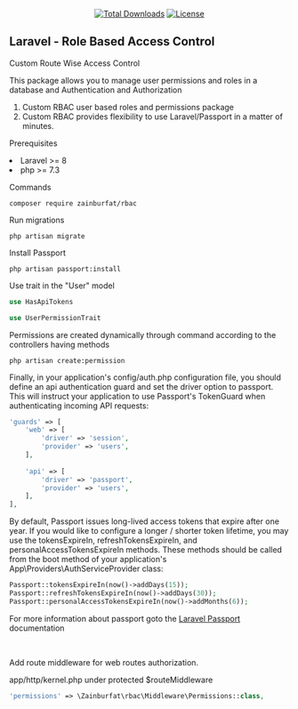 <p align="center">
    <a href="https://packagist.org/packages/zainburfat/rbac"><img
            src="https://img.shields.io/badge/Downloads-demo-green" alt="Total Downloads"></a>
    <!--<a href="https://packagist.org/packages/zainburfat/rbac"><img src="https://img.shields.io/packagist/v/laravel/framework" alt="Latest Stable Version"></a> -->
    <a href="https://packagist.org/packages/zainburfat/rbac"><img
            src="https://img.shields.io/packagist/l/laravel/framework" alt="License"></a>
</p>

<h2>Laravel - Role Based Access Control</h2>

<p>Custom Route Wise Access Control</p>
<p>This package allows you to manage user permissions and roles in a database and Authentication and Authorization</p>
<ol type="1">
    <li>Custom RBAC user based roles and permissions package</li>
    <li>Custom RBAC provides flexibility to use Laravel/Passport in a matter of minutes.</li>
</ol>

<p>Prerequisites</p>
<li>Laravel >= 8</li>
<li>php >= 7.3</li>

<p>Commands</p>

```console
composer require zainburfat/rbac
```

<p>Run migrations</p>

```console
php artisan migrate
```

<p>Install Passport</p>

```console
php artisan passport:install
```

<p>Use trait in the "User" model</p>

```php
use HasApiTokens

use UserPermissionTrait
```

<p>Permissions are created dynamically through command according to the controllers having methods</p>

```console
php artisan create:permission
```

<p>Finally, in your application's config/auth.php configuration file, you should define an api authentication guard and set the driver option to passport. This will instruct your application to use Passport's TokenGuard when authenticating incoming API requests:</p>

```php
'guards' => [
    'web' => [
        'driver' => 'session',
        'provider' => 'users',
    ],
 
    'api' => [
        'driver' => 'passport',
        'provider' => 'users',
    ],
],
```

<p>By default, Passport issues long-lived access tokens that expire after one year. If you would like to configure a longer / shorter token lifetime, you may use the tokensExpireIn, refreshTokensExpireIn, and personalAccessTokensExpireIn methods. These methods should be called from the boot method of your application's App\Providers\AuthServiceProvider class:</p>

```php
Passport::tokensExpireIn(now()->addDays(15));
Passport::refreshTokensExpireIn(now()->addDays(30));
Passport::personalAccessTokensExpireIn(now()->addMonths(6));
```

<p>For more information about passport goto the
<a href="https://laravel.com/docs/9.x/passport" target="_blank">Laravel Passport</a> documentation</p>

<br>
<p>Add route middleware for web routes authorization.</p>
<p>app/http/kernel.php under protected $routeMiddleware</p>

```php
'permissions' => \Zainburfat\rbac\Middleware\Permissions::class,
```
